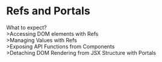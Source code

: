 <h1>Refs and Portals</h1>
What to expect?<br/>
>Accessing DOM elements with Refs<br/>
>Managing Values with Refs<br/>
>Exposing API Functions from Components<br/>
>Detaching DOM Rendering from JSX Structure with Portals<br/>